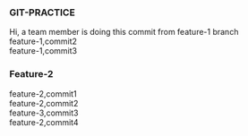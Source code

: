 ### GIT-PRACTICE
Hi, a team member is doing this commit from feature-1 branch<br />
feature-1,commit2<br />
feature-1,commit3<br />

### Feature-2
feature-2,commit1<br />
feature-2,commit2<br />
feature-3,commit3<br />
feature-2,commit4<br />